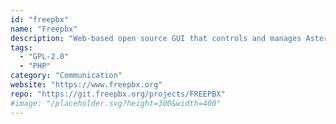 ```yaml
---
id: "freepbx"
name: "Freepbx"
description: "Web-based open source GUI that controls and manages Asterisk."
tags:
  - "GPL-2.0"
  - "PHP"
category: "Communication"
website: "https://www.freepbx.org"
repo: "https://git.freepbx.org/projects/FREEPBX"
#image: "/placeholder.svg?height=300&width=400"
---
```


